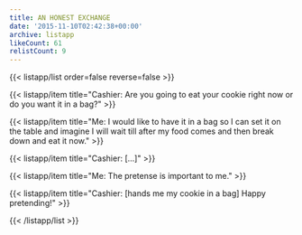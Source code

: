 ```yaml
---
title: AN HONEST EXCHANGE
date: '2015-11-10T02:42:38+00:00'
archive: listapp
likeCount: 61
relistCount: 9
---
```



{{< listapp/list order=false reverse=false >}}

   {{< listapp/item title="Cashier: Are you going to eat your cookie right now or do you want it in a bag?" >}}

   {{< listapp/item title="Me: I would like to have it in a bag so I can set it on the table and imagine I will wait till after my food comes and then break down and eat it now." >}}

   {{< listapp/item title="Cashier: [...]" >}}

   {{< listapp/item title="Me: The pretense is important to me." >}}

   {{< listapp/item title="Cashier: [hands me my cookie in a bag] Happy pretending!" >}}

{{< /listapp/list >}}
